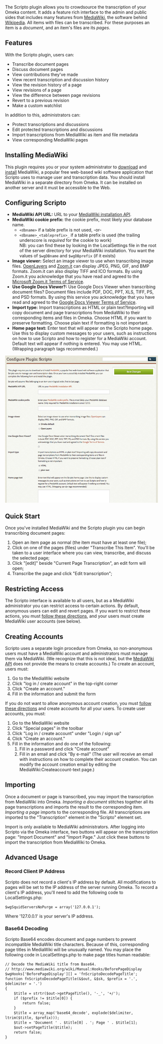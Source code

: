 The Scripto plugin allows you to crowdsource the transcription of your Omeka content. It adds a feature rich interface to the admin and public sides that includes many features from [MediaWiki](http://www.mediawiki.org/wiki/MediaWiki), the software behind [Wikipedia](http://www.wikipedia.org/). All items with files can be transcribed. For these purposes an item is a *document*, and an item's files are its *pages*.

Features
---------------------------------------------------------
With the Scripto plugin, users can:

-   Transcribe document pages
-   Discuss document pages
-   View contributions they've made
-   View recent transcription and discussion history
-   View the revision history of a page
-   View revisions of a page
-   View the difference between page revisions
-   Revert to a previous revision
-   Make a custom watchlist

In addition to this, administrators can:

-   Protect transcriptions and discussions
-   Edit protected transcriptions and discussions
-   Import transcriptions from MediaWiki as item and file metadata
-   View corresponding MediaWiki pages


Installing MediaWiki
-----------------------------------------------------------
This plugin requires you or your system administrator to [download](http://www.mediawiki.org/wiki/Download) and [install](http://www.mediawiki.org/wiki/Installation) MediaWiki, a popular free web-based wiki software application that Scripto uses to manage user and transcription data. You should install MediaWiki in a separate directory from Omeka. It can be installed on another server and it must be accessible to the Web.

Configuring Scripto
------------------------------------------------------------
-   **MediaWiki API URL:** URL to your [MediaWiki installation API](http://www.mediawiki.org/wiki/API:Quick_start_guide#What_you_need_to_access_the_API).
-   **MediaWiki cookie prefix:** the cookie prefix, most likely your database name.
	- `<dbname>` if a table prefix is not used, -or-
	- `<dbname>_<tableprefix>_` if a table prefix is used (the trailing underscore is *required* for the cookie to work)  
	NB: you can find these by looking in the LocalSettings file in the root of the server directory for your MediaWiki installation. You want the values of `$wgDBname` and `$wgDBprefix` (if it exists)
-   **Image viewer:** Select an image viewer to use when transcribing image files. [OpenLayers](http://openlayers.org/) and [Zoom.it](http://zoom.it/) can display JPEG, PNG, GIF, and BMP formats. Zoom.it can also display TIFF and ICO formats. By using Zoom.it you acknowledge that you have read and agreed to the [Microsoft Zoom.it Terms of Service](http://zoom.it/pages/terms/).
-   **Use Google Docs Viewer?:** Use Google Docs Viewer when transcribing document files? Document files include PDF, DOC, PPT, XLS, TIFF, PS, and PSD formats. By using this service you acknowledge that you have read and agreed to the [Google Docs Viewer Terms of Service](http://docs.google.com/viewer/TOS?hl=en).
-   **Import type:** Import transcriptions as HTML or plain text?Importing will copy document and page transcriptions from MediaWiki to their corresponding items and files in Omeka. Choose HTML if you want to preserve formatting. Choose plain text if formatting is not important.
-   **Home page text:** Enter text that will appear on the Scripto home page. Use this to display custom messages to your users, such as instructions on how to use Scripto and how to register for a MediaWiki account. Default text will appear if nothing is entered. You may use HTML. (Wrapping paragraph tags recommended.)

![Scripto1.png](../doc_files/plugin_images/Scripto1.png)

Quick Start
---------------------------------------------------------------
Once you've installed MediaWiki and the Scripto plugin you can begin transcribing document pages:

1.  Open an item page as normal (the item must have at least one file);
2.  Click on one of the pages (files) under "Transcribe This Item". You'll be taken to a user interface where you can view, transcribe, and discuss the selected page;
3.  Click "\[edit\]" beside "Current Page Transcription", an edit form will open;
4.  Transcribe the page and click "Edit transcription";

Restricting Access
-----------------------------------------------------------

The Scripto interface is available to all users, but as a MediaWiki administrator you can restrict access to certain actions. By default, anonymous users can edit and revert pages. If you want to restrict these actions, you must [follow these
directions](http://www.mediawiki.org/wiki/Manual:Preventing_access#Restrict_editing_of_all_pages),
and your users must create MediaWiki user accounts (see below).

Creating Accounts
----------------------------------------------------------

Scripto uses a separate login procedure from Omeka, so non-anonymous users must have a MediaWiki account and administrators must manage them via MediaWiki. (We recognize that this is not ideal, but the [MediaWiki API](http://www.mediawiki.org/wiki/API:Main_page) does not provide the means to create accounts.) To create an account, users must:

1.  Go to the MediaWiki website
2.  Click "log in / create account" in the top-right corner
3.  Click "Create an account."
4.  Fill in the information and submit the form

If you do not want to allow anonymous account creation, you must [follow these directions](http://www.mediawiki.org/wiki/Manual:Preventing_access#Restrict_account_creation) and create accounts for all your users. To create user accounts, you must:

1.  Go to the MediaWiki website
2.  Click "Special pages" in the toolbar
3.  Click "Log in / create account" under "Login / sign up"
4.  Click "Create an account."
5.  Fill in the information and do one of the following:
    1.  Fill in a password and click "Create account"
    2.  Fill in an email and click "By e-mail" (The user will receive an email with instructions on how to complete their account creation. You can modify the account creation email by editing the MediaWiki:Createaccount-text page.)

Importing
------------------------------------------------
Once a document or page is transcribed, you may import the transcription from MediaWiki into Omeka. *Importing a document* stitches together all its page transcriptions and imports the result to the corresponding item. *Importing a page* imports to the corresponding file. All transcriptions are imported to the "Transcription" element in the "Scripto" element set.

Import is only available to MediaWiki administrators. After logging into Scripto via the Omeka interface, two buttons will appear on the transcription page: "Import Document" and "Import Page." Just click these buttons to import the transcription from MediaWiki to Omeka.

Advanced Usage
-------------------------------------------------------

### Record Client IP Address

Scripto does not record a client's IP address by default. All
modifications to pages will be set to the IP address of the server running Omeka. To record a client's IP address, you'll need to add the following code to LocalSettings.php:

```
$wgSquidServersNoPurge = array('127.0.0.1');
```

Where '127.0.0.1' is your server's IP address.

### Base64 Decoding
Scripto Base64 encodes document and page numbers to prevent incompatible MediaWiki title characters. Because of this, corresponding page titles in MediaWiki will be unusually named. You may place the following code in LocalSettings.php to make page titles human readable:


```
// Decode the MediaWiki title from Base64.
// http://www.mediawiki.org/wiki/Manual:Hooks/BeforePageDisplay
$wgHooks['BeforePageDisplay'][] = 'fnScriptoDecodePageTitle';
function fnScriptoDecodePageTitle(&$out, &$sk, $prefix = '.', $delimiter = '.')
{
    $title = strtr($out->getPageTitle(), '-_', '+/');
    if ($prefix != $title[0]) {
        return false;
    }
    $title = array_map('base64_decode', explode($delimiter, ltrim($title, $prefix)));
    $title = 'Document ' . $title[0] . '; Page ' . $title[1];
    $out->setPageTitle($title);
    return false;
}
```

